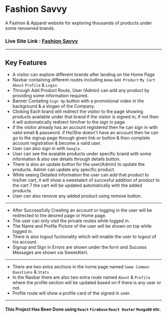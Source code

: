 # Fashion Savvy

A Fashion & Apparel website for exploring thousands of products under some renowned brands.

### Live Site Link : [ Fashion Savvy ](https://fashion-savvy.web.app/)

***

## Key Features


- A visitor can explore different brands after landing on the Home Page
- Navbar containing different routes including `Home` `Add Product` `My Cart` `About` `Profile` & `Login`
- Through Add Product Route, User (Admin) can add any product by providing some information required.
- Banner Contating `Sign Up` button with a promotional video in the background & a slogan of the Company.
- Clicking Each brand will redirect the visitor to the page showing products available under that brand if the visitor is signed in, if not then it will automatically redirect him/her to the sign in page.
- if the visitor already has an account registered then he can sign in with valid email & password. if He/She doesn't have an account then he can go to the signup page through given link or button & then complete account registration & become a valid user.
- User can also sign in with `Google`.
- User can see the avaiable products under specific brand with some information & also see details through details button.
- There is also an update button for the user(Admin) to update the products. Admin can update any specific product.
- While seeing Detailed information the user can add that product to his/her cart, it will show a sweetalert of succesful addition of product to the cart 7 the cart will be updated automatically with the added products.
- User can also remove any added product using remove button.
***
- After Successfully Creating an account or logging in the user will be redirected to the desired page or Home page.
- The user can only visit the private routes while logged in.
- The Name and Profile Picture of the user will be shown on top while logged in.
- There is also logout fuctionality which will enable the user to logout of his account.
- Signup and Sign in Errors are shown under the form and Success Messages are shown via SweetAlert.
***
- There are two extra sections in the home page named `Some Common Questions` & `Stats`
- In the Navbar there are also two extra route named `About` & `Profile` where the profile section will be updated based on if there is any user or not.
- Profile route will show a profile card of the signed in user.

***

#### This Project Has Been Done using `React` `FireBase` `React Router` `MongoDB` etc.
